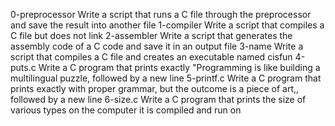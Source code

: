 0-preprocessor
Write a script that runs a C file through the preprocessor and save the result into another file
1-compiler
Write a script that compiles a C file but does not link
2-assembler
Write a script that generates the assembly code of a C code and save it in an output file
3-name
Write a script that compiles a C file and creates an executable named cisfun
4-puts.c
Write a C program that prints exactly "Programming is like building a multilingual puzzle, followed by a new line
5-printf.c
Write a C program that prints exactly with proper grammar, but the outcome is a piece of art,, followed by a new line
6-size.c
Write a C program that prints the size of various types on the computer it is compiled and run on

